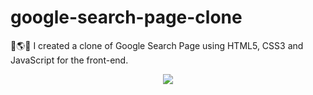 # google-search-page-clone
🔎🌎🌐 I created a clone of Google Search Page using HTML5, CSS3 and JavaScript for the front-end.
<div align="center"><img src="https://cdn-5be86f13f911c81bb8517500.closte.com/wp-content/uploads/2015/09/OGB-INSIDER-BLOGS-GoogleLogox2-Animated.gif" width="" height=""></div>
